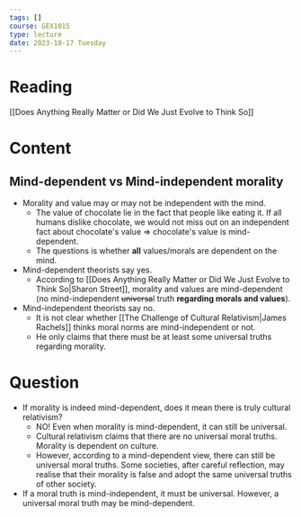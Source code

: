 ```yaml
---
tags: []
course: GEX1015
type: lecture
date: 2023-10-17 Tuesday
---
```


# Reading

[[Does Anything Really Matter or Did We Just Evolve to Think So]]

# Content

## Mind-dependent vs Mind-independent morality

- Morality and value may or may not be independent with the mind.
	- The value of chocolate lie in the fact that people like eating it. If all humans dislike chocolate, we would not miss out on an independent fact about chocolate's value => chocolate's value is mind-dependent.
	- The questions is whether **all** values/morals are dependent on the mind.
- Mind-dependent theorists say yes. 
	- According to [[Does Anything Really Matter or Did We Just Evolve to Think So|Sharon Street]], morality and values are mind-dependent (no mind-independent ~~universa~~l truth **regarding morals and values**).
- Mind-independent theorists say no.
	- It is not clear whether [[The Challenge of Cultural Relativism|James Rachels]] thinks moral norms are mind-independent or not.
	- He only claims that there must be at least some universal truths regarding morality.

# Question

- If morality is indeed mind-dependent, does it mean there is truly cultural relativism?
	- NO! Even when morality is mind-dependent, it can still be universal.
	- Cultural relativism claims that there are no universal moral truths. Morality is dependent on culture.
	- However, according to a mind-dependent view, there can still be universal moral truths. Some societies, after careful reflection, may realise that their morality is false and adopt the same universal truths of other society. 
- If a moral truth is mind-independent, it must be universal. However, a universal moral truth may be mind-dependent.


